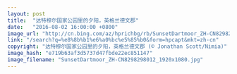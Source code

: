 ```yaml
---
layout: post
title:  "达特穆尔国家公园里的夕阳，英格兰德文郡"
date:   "2016-08-02 16:00:00 +0800"
image_url: "http://cn.bing.com/az/hprichbg/rb/SunsetDartmoor_ZH-CN8298298012_1920x1080.jpg"
link: "/search?q=%e8%8b%b1%e6%a0%bc%e5%85%b0&form=hpcapt&mkt=zh-cn"
copyright: "达特穆尔国家公园里的夕阳，英格兰德文郡 (© Jonathan Scott/Nimia)"
image_hash: "e719b63af3d5737d47fbde22ec851147"
image_filename: "SunsetDartmoor_ZH-CN8298298012_1920x1080.jpg"
---
```

